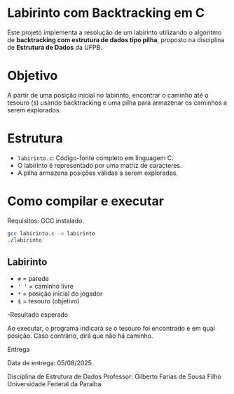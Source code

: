 
#  Labirinto com Backtracking em C

Este projeto implementa a resolução de um labirinto utilizando o algoritmo de **backtracking com estrutura de dados tipo pilha**, proposto na disciplina de **Estrutura de Dados** da UFPB.

# Objetivo

A partir de uma posição inicial no labirinto, encontrar o caminho até o tesouro (`$`) usando backtracking e uma pilha para armazenar os caminhos a serem explorados.

# Estrutura

- `labirinto.c`: Código-fonte completo em linguagem C.
- O labirinto é representado por uma matriz de caracteres.
- A pilha armazena posições válidas a serem exploradas.

# Como compilar e executar

Requisitos: GCC instalado.

```bash
gcc labirinto.c -o labirinto
./labirinto
```

##  Labirinto


- `#` = parede
- `' '` = caminho livre
- `*` = posição inicial do jogador
- `$` = tesouro (objetivo)

-Resultado esperado

Ao executar, o programa indicará se o tesouro foi encontrado e em qual posição. Caso contrário, dirá que não há caminho.

 Entrega

Data de entrega: 05/08/2025  

Disciplina de Estrutura de Dados 
Professor: Gilberto Farias de Sousa Filho  
Universidade Federal da Paraíba 
